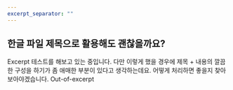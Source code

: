 ```yaml
---
excerpt_separator: ""
---
```

## 한글 파일 제목으로 활용해도 괜찮을까요?

Excerpt
테스트를 해보고 있는 중입니다.
다만 이렇게 했을 경우에 제목 + 내용의 깔끔한 구성을 하기가 좀 애매한 부분이 있다고 생각하는데요.
어떻게 처리하면 좋을지 찾아보아야겠습니다.
Out-of-excerpt